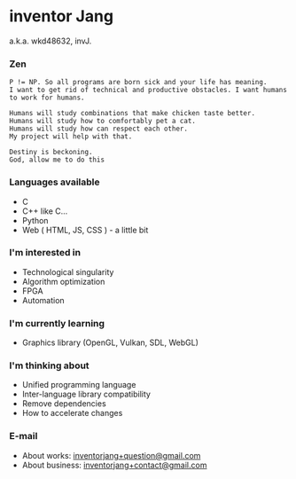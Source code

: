 # inventor Jang
a.k.a. wkd48632, invJ.

### Zen
```
P != NP. So all programs are born sick and your life has meaning.  
I want to get rid of technical and productive obstacles. I want humans to work for humans.

Humans will study combinations that make chicken taste better.  
Humans will study how to comfortably pet a cat.  
Humans will study how can respect each other.  
My project will help with that.

Destiny is beckoning. 
God, allow me to do this
```

### Languages available
- C
- C++ like C...
- Python
- Web ( HTML, JS, CSS ) - a little bit

### I'm interested in
- Technological singularity
- Algorithm optimization
- FPGA
- Automation

### I'm currently learning
- Graphics library (OpenGL, Vulkan, SDL, WebGL)

### I'm thinking about
- Unified programming language
- Inter-language library compatibility
- Remove dependencies
- How to accelerate changes

### E-mail
- About works: inventorjang+question@gmail.com
- About business: inventorjang+contact@gmail.com
